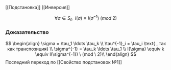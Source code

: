 [[Подстановка]]
[[Инверсия]]

$$\forall \sigma \in S_n \ \ I(\sigma) \equiv I(\sigma^{-1}) \ (mod \ 2) $$
### Доказательство
$$
\begin{align}
\sigma = \tau_1 \ldots \tau_k \\
\tau^{-1}_i = \tau_i \text{ , так как транспозиция} \\
\sigma^{-1} = \tau_k \ldots \tau_1 \\
I(\sigma) \equiv k \equiv I(\sigma^{-1}) \ (mod \ 2)\\
\end{align}
$$
Последний переход по [[Свойство подстановок №1]]




